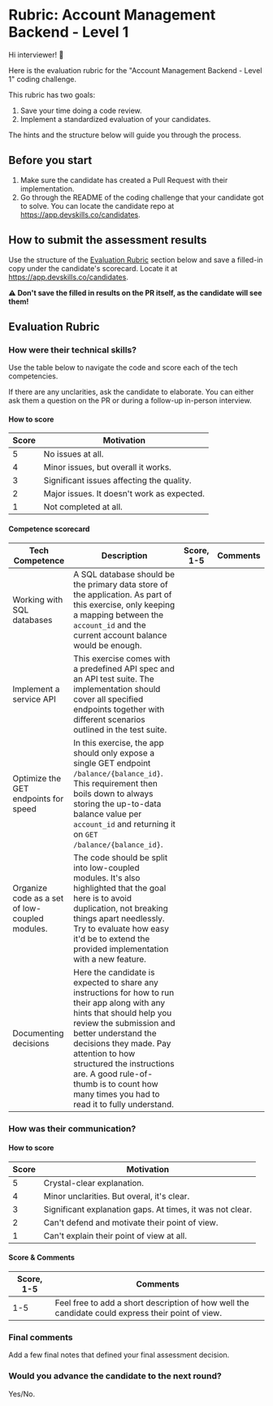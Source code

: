 # Rubric: Account Management Backend - Level 1

Hi interviewer! 👋

Here is the evaluation rubric for the "Account Management Backend - Level 1" coding challenge.

This rubric has two goals:

1. Save your time doing a code review.
2. Implement a standardized evaluation of your candidates.

The hints and the structure below will guide you through the process.

## Before you start

1. Make sure the candidate has created a Pull Request with their implementation.
2. Go through the README of the coding challenge that your candidate got to solve. You can locate the candidate repo at https://app.devskills.co/candidates.

## How to submit the assessment results

Use the structure of the [Evaluation Rubric](#evaluation-rubric) section below and save a filled-in copy under the candidate's scorecard. Locate it at https://app.devskills.co/candidates. 

**⚠️ Don't save the filled in results on the PR itself, as the candidate will see them!**

## Evaluation Rubric

### How were their technical skills?

Use the table below to navigate the code and score each of the tech competencies.

If there are any unclarities, ask the candidate to elaborate. You can either ask them a question on the PR or during a follow-up in-person interview.

#### How to score
| Score | Motivation |
|-------|------------|
| 5 | No issues at all. |
| 4 | Minor issues, but overall it works. |
| 3 | Significant issues affecting the quality. |
| 2 | Major issues. It doesn't work as expected.|
| 1 | Not completed at all. |


#### Competence scorecard
| Tech Competence                      | Description                                                                                                                                                                                                                                                                                                                                     | Score, 1-5 | Comments |
|--------------------------------------|-------------------------------------------------------------------------------------------------------------------------------------------------------------------------------------------------------------------------------------------------------------------------------------------------------------------------------------------------|------------|----------|
| Working with SQL databases           | A SQL database should be the primary data store of the application. As part of this exercise, only keeping a mapping between the `account_id` and the current account balance would be enough.                                                                                                                                                  |            |          |
| Implement a service API              | This exercise comes with a predefined API spec and an API test suite. The implementation should cover all specified endpoints together with different scenarios outlined in the test suite.                                                                                                                                                     |            |          |
| Optimize the GET endpoints for speed | In this exercise, the app should only expose a single GET endpoint `/balance/{balance_id}`. This requirement then boils down to always storing the up-to-data balance value per `account_id` and returning it on `GET /balance/{balance_id}`.                                                                                                                              |            |          |
| Organize code as a set of low-coupled modules. | The code should be split into low-coupled modules. It's also highlighted that the goal here is to avoid duplication, not breaking things apart needlessly. Try to evaluate how easy it'd be to extend the provided implementation with a new feature.                                                                                                                                                          |            |          |
| Documenting decisions                | Here the candidate is expected to share any instructions for how to run their app along with any hints that should help you review the submission and better understand the decisions they made. Pay attention to how structured the instructions are. A good rule-of-thumb is to count how many times you had to read it to fully understand.  |            |          |

### How was their communication?

#### How to score
| Score | Motivation |
|-------|------------|
| 5 | Crystal-clear explanation. |
| 4 | Minor unclarities. But overal, it's clear. |
| 3 | Significant explanation gaps. At times, it was not clear. |
| 2 | Can't defend and motivate their point of view. |
| 1 | Can't explain their point of view at all. |

#### Score & Comments

| Score, 1-5 | Comments                                                                                          |
|------------|---------------------------------------------------------------------------------------------------|
|    1-5     | Feel free to add a short description of how well the candidate could express their point of view. |

### Final comments

Add a few final notes that defined your final assessment decision.

### Would you advance the candidate to the next round?

Yes/No.
